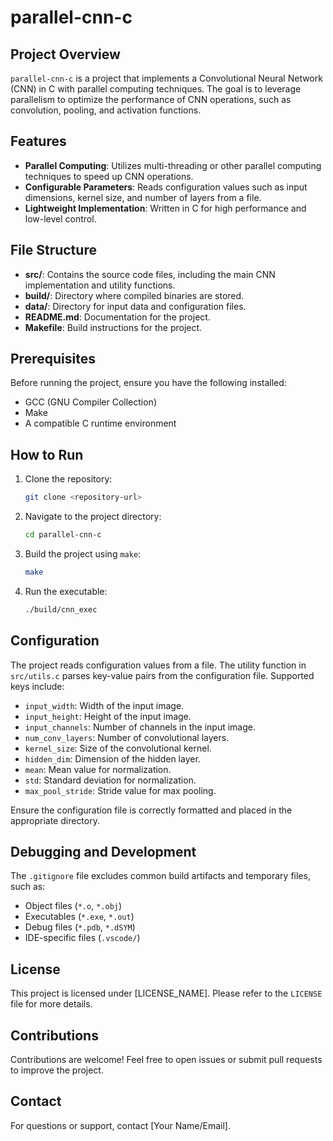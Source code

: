 # parallel-cnn-c

## Project Overview

`parallel-cnn-c` is a project that implements a Convolutional Neural Network (CNN) in C with parallel computing techniques. The goal is to leverage parallelism to optimize the performance of CNN operations, such as convolution, pooling, and activation functions.

## Features

- **Parallel Computing**: Utilizes multi-threading or other parallel computing techniques to speed up CNN operations.
- **Configurable Parameters**: Reads configuration values such as input dimensions, kernel size, and number of layers from a file.
- **Lightweight Implementation**: Written in C for high performance and low-level control.

## File Structure

- **src/**: Contains the source code files, including the main CNN implementation and utility functions.
- **build/**: Directory where compiled binaries are stored.
- **data/**: Directory for input data and configuration files.
- **README.md**: Documentation for the project.
- **Makefile**: Build instructions for the project.

## Prerequisites

Before running the project, ensure you have the following installed:

- GCC (GNU Compiler Collection)
- Make
- A compatible C runtime environment

## How to Run

1. Clone the repository:

   ```bash
   git clone <repository-url>
   ```

2. Navigate to the project directory:

   ```bash
   cd parallel-cnn-c
   ```

3. Build the project using `make`:

   ```bash
   make
   ```

4. Run the executable:

   ```bash
   ./build/cnn_exec
   ```

## Configuration

The project reads configuration values from a file. The utility function in `src/utils.c` parses key-value pairs from the configuration file. Supported keys include:

- `input_width`: Width of the input image.
- `input_height`: Height of the input image.
- `input_channels`: Number of channels in the input image.
- `num_conv_layers`: Number of convolutional layers.
- `kernel_size`: Size of the convolutional kernel.
- `hidden_dim`: Dimension of the hidden layer.
- `mean`: Mean value for normalization.
- `std`: Standard deviation for normalization.
- `max_pool_stride`: Stride value for max pooling.

Ensure the configuration file is correctly formatted and placed in the appropriate directory.

## Debugging and Development

The `.gitignore` file excludes common build artifacts and temporary files, such as:

- Object files (`*.o`, `*.obj`)
- Executables (`*.exe`, `*.out`)
- Debug files (`*.pdb`, `*.dSYM`)
- IDE-specific files (`.vscode/`)

## License

This project is licensed under [LICENSE_NAME]. Please refer to the `LICENSE` file for more details.

## Contributions

Contributions are welcome! Feel free to open issues or submit pull requests to improve the project.

## Contact

For questions or support, contact [Your Name/Email].